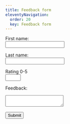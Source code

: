 ```yaml
---
title: Feedback form
eleventyNavigation:
  order: 20
  key: Feedback form
---
```

<!--TODO Datetime stamp submissions-->
<form action="https://prod-108.westeurope.logic.azure.com:443/workflows/c296b810b382468781b05661b6ee5e85/triggers/manual/paths/invoke?api-version=2016-06-01&sp=%2Ftriggers%2Fmanual%2Frun&sv=1.0&sig=DoYjm5bGluWK0Ov-3PSzJOZtEEMpmqZAjPaFhm0IH6I" method="post">
  <label for="first_name">First name:</label><br>
  <input type="text" id="first_name" name="first_name" value=""><br>
  
  <label for="last_name">Last name:</label><br>
  <input type="text" id="last_name" name="last_name" value=""><br>

  <label for="Rating">Rating 0-5</label><br>
  <input type="number" id="Rating" name="Rating" min="0" max="5"><br>

  <label for="feedback">Feedback:</label><br>
  <textarea id="feedback" name="Feedback"></textarea><br><br>
  
<div id="message"></div>
  <input type="submit" value="Submit">
</form>

<script>
document.addEventListener("DOMContentLoaded", function() {
  var form = document.querySelector('form');

  // Function to check if the rating is within the allowed range
  function validateRating() {
    var ratingInput = document.getElementById('Rating');
    var rating = ratingInput.value;
    if (rating < 0 || rating > 5) {
      document.getElementById('message').textContent = 'Rating must be between 0 and 5!';
      return false;
    }
    return true;
  }

  form.addEventListener('submit', function(e) {
    e.preventDefault(); // Prevent form from submitting immediately

    // Perform validation before proceeding
    if (!validateRating()) {
      return; // If validation fails, stop here
    }

    var formData = new FormData(form);
    var object = {};
    formData.forEach(function(value, key) {
      object[key] = value;
    });
    var json = JSON.stringify(object);

    fetch(form.action, {
      method: 'POST',
      headers: {
        'Content-Type': 'application/json'
      },
      body: json
    })
    .then(response => response.json())
    .then(data => {
      console.log('Success:', data);
      document.getElementById('message').textContent = 'Form submitted successfully!';
    })
    .catch((error) => {
      console.error('Error:', error);
      document.getElementById('message').textContent = 'An error occurred!';
    });
  });
});
</script>
